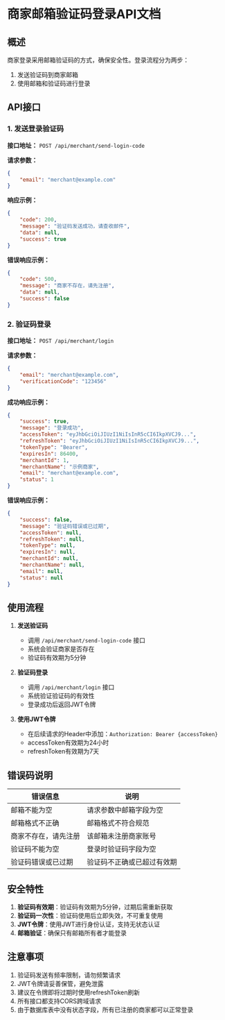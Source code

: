 # 商家邮箱验证码登录API文档

## 概述
商家登录采用邮箱验证码的方式，确保安全性。登录流程分为两步：
1. 发送验证码到商家邮箱
2. 使用邮箱和验证码进行登录

## API接口

### 1. 发送登录验证码

**接口地址：** `POST /api/merchant/send-login-code`

**请求参数：**
```json
{
    "email": "merchant@example.com"
}
```

**响应示例：**
```json
{
    "code": 200,
    "message": "验证码发送成功，请查收邮件",
    "data": null,
    "success": true
}
```

**错误响应示例：**
```json
{
    "code": 500,
    "message": "商家不存在，请先注册",
    "data": null,
    "success": false
}
```

### 2. 验证码登录

**接口地址：** `POST /api/merchant/login`

**请求参数：**
```json
{
    "email": "merchant@example.com",
    "verificationCode": "123456"
}
```

**成功响应示例：**
```json
{
    "success": true,
    "message": "登录成功",
    "accessToken": "eyJhbGciOiJIUzI1NiIsInR5cCI6IkpXVCJ9...",
    "refreshToken": "eyJhbGciOiJIUzI1NiIsInR5cCI6IkpXVCJ9...",
    "tokenType": "Bearer",
    "expiresIn": 86400,
    "merchantId": 1,
    "merchantName": "示例商家",
    "email": "merchant@example.com",
    "status": 1
}
```

**错误响应示例：**
```json
{
    "success": false,
    "message": "验证码错误或已过期",
    "accessToken": null,
    "refreshToken": null,
    "tokenType": null,
    "expiresIn": null,
    "merchantId": null,
    "merchantName": null,
    "email": null,
    "status": null
}
```

## 使用流程

1. **发送验证码**
   - 调用 `/api/merchant/send-login-code` 接口
   - 系统会验证商家是否存在
   - 验证码有效期为5分钟

2. **验证码登录**
   - 调用 `/api/merchant/login` 接口
   - 系统验证验证码的有效性
   - 登录成功后返回JWT令牌

3. **使用JWT令牌**
   - 在后续请求的Header中添加：`Authorization: Bearer {accessToken}`
   - accessToken有效期为24小时
   - refreshToken有效期为7天

## 错误码说明

| 错误信息 | 说明 |
|---------|------|
| 邮箱不能为空 | 请求参数中邮箱字段为空 |
| 邮箱格式不正确 | 邮箱格式不符合规范 |
| 商家不存在，请先注册 | 该邮箱未注册商家账号 |
| 验证码不能为空 | 登录时验证码字段为空 |
| 验证码错误或已过期 | 验证码不正确或已超过有效期 |

## 安全特性

1. **验证码有效期**：验证码有效期为5分钟，过期后需重新获取
2. **验证码一次性**：验证码使用后立即失效，不可重复使用
3. **JWT令牌**：使用JWT进行身份认证，支持无状态认证
4. **邮箱验证**：确保只有邮箱所有者才能登录

## 注意事项

1. 验证码发送有频率限制，请勿频繁请求
2. JWT令牌请妥善保管，避免泄露
3. 建议在令牌即将过期时使用refreshToken刷新
4. 所有接口都支持CORS跨域请求
5. 由于数据库表中没有状态字段，所有已注册的商家都可以正常登录 